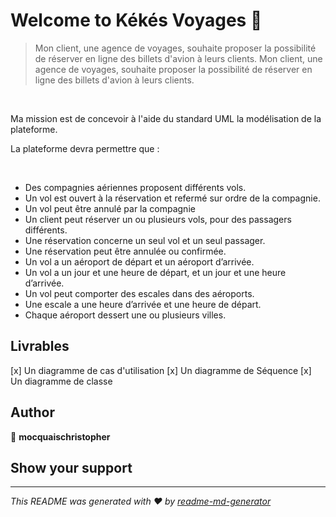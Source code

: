 # Welcome to Kékés Voyages 👋


> Mon client, une agence de voyages, souhaite proposer la possibilité de réserver en ligne des billets d'avion à leurs clients.
Mon client, une agence de voyages, souhaite proposer la possibilité de réserver en ligne des billets d'avion à leurs clients.

​

Ma mission est de concevoir à l'aide du standard UML la modélisation de la plateforme.

La plateforme devra permettre que :

​

- Des compagnies aériennes proposent différents vols.
- Un vol est ouvert à la réservation et refermé sur ordre de la compagnie.
- Un vol peut être annulé par la compagnie
- Un client peut réserver un ou plusieurs vols, pour des passagers différents.
- Une réservation concerne un seul vol et un seul passager.
- Une réservation peut être annulée ou confirmée.
- Un vol a un aéroport de départ et un aéroport d’arrivée.
- Un vol a un jour et une heure de départ, et un jour et une heure d’arrivée.
- Un vol peut comporter des escales dans des aéroports.
- Une escale a une heure d’arrivée et une heure de départ.
- Chaque aéroport dessert une ou plusieurs villes.


## Livrables

[x] Un diagramme de cas d'utilisation
[x] Un diagramme de Séquence
[x] Un diagramme de classe


## Author

👤 **mocquaischristopher**


## Show your support

***
_This README was generated with ❤️ by [readme-md-generator](https://github.com/kefranabg/readme-md-generator)_